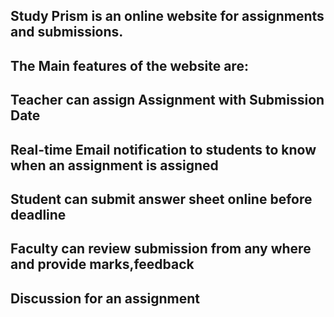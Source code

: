 Study Prism is an online website for assignments and submissions.
--
The Main features of the website are:
--
Teacher can assign Assignment with Submission Date
--
Real-time Email notification to students to know when an assignment is assigned
--
Student can submit answer sheet online before deadline
--
Faculty can review submission from any where and provide marks,feedback
--
Discussion for an assignment
--

